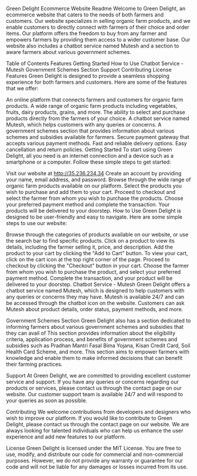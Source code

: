 Green Delight Ecommerce Website Readme
Welcome to Green Delight, an ecommerce website that caters to the needs of both farmers and customers. Our website specializes in selling organic farm products, and we enable customers to directly connect with farmers of their choice and order items. Our platform offers the freedom to buy from any farmer and empowers farmers by providing them access to a wider customer base. Our website also includes a chatbot service named Mutesh and a section to aware farmers about various government schemes.

Table of Contents
Features
Getting Started
How to Use
Chatbot Service - Mutesh
Government Schemes Section
Support
Contributing
License
Features
Green Delight is designed to provide a seamless shopping experience for both farmers and customers. Here are some of the features that we offer:

An online platform that connects farmers and customers for organic farm products.
A wide range of organic farm products including vegetables, fruits, dairy products, grains, and more.
The ability to select and purchase products directly from the farmers of your choice.
A chatbot service named Mutesh, which helps customers with any queries or concerns.
A government schemes section that provides information about various schemes and subsidies available for farmers.
Secure payment gateway that accepts various payment methods.
Fast and reliable delivery options.
Easy cancellation and return policies.
Getting Started
To start using Green Delight, all you need is an internet connection and a device such as a smartphone or a computer. Follow these simple steps to get started:

Visit our website at http://35.236.234.34
Create an account by providing your name, email address, and password.
Browse through the wide range of organic farm products available on our platform.
Select the products you wish to purchase and add them to your cart.
Proceed to checkout and select the farmer from whom you wish to purchase the products.
Choose your preferred payment method and complete the transaction.
Your products will be delivered to your doorstep.
How to Use
Green Delight is designed to be user-friendly and easy to navigate. Here are some simple steps to use our website:

Browse through the categories of products available on our website, or use the search bar to find specific products.
Click on a product to view its details, including the farmer selling it, price, and description.
Add the product to your cart by clicking the "Add to Cart" button.
To view your cart, click on the cart icon at the top right corner of the page.
Proceed to checkout by clicking the "Checkout" button in your cart.
Choose the farmer from whom you wish to purchase the product, and select your preferred payment method.
Complete the transaction, and your product will be delivered to your doorstep.
Chatbot Service - Mutesh
Green Delight offers a chatbot service named Mutesh, which is designed to help customers with any queries or concerns they may have. Mutesh is available 24/7 and can be accessed through the chatbot icon on the website. Customers can ask Mutesh about product details, order status, payment methods, and more.

Government Schemes Section
Green Delight also has a section dedicated to informing farmers about various government schemes and subsidies that they can avail of This section provides information about the eligibility criteria, application process, and benefits of government schemes and subsidies such as Pradhan Mantri Fasal Bima Yojana, Kisan Credit Card, Soil Health Card Scheme, and more. This section aims to empower farmers with knowledge and enable them to make informed decisions that can benefit their farming practices.

Support
At Green Delight, we are committed to providing excellent customer service and support. If you have any queries or concerns regarding our products or services, please contact us through the contact page on our website. Our customer support team is available 24/7 and will respond to your queries as soon as possible.

Contributing
We welcome contributions from developers and designers who wish to improve our platform. If you would like to contribute to Green Delight, please contact us through the contact page on our website. We are always looking for talented individuals who can help us enhance the user experience and add new features to our platform.

License
Green Delight is licensed under the MIT License. You are free to use, modify, and distribute our code for commercial and non-commercial purposes. However, we do not provide any warranty or guarantee for our code and will not be liable for any damages or losses incurred from its use.



